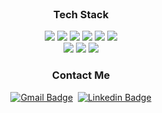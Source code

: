 <div align="center">

<br>

<h3 align="center"> Tech Stack </h3>

<img src="https://img.shields.io/badge/Python-E34F26?style=flat-square&logo=Python&logoColor=white"/>
<img src="https://img.shields.io/badge/C-87cefa?style=flat-square&logo=C&logoColor=white"/>
<img src="https://img.shields.io/badge/C++-0000FF?style=flat-square&logo=C++&logoColor=white"/>
<img src="https://img.shields.io/badge/Java-00004F?style=flat-square&logo=C++&logoColor=white"/>
<img src="https://img.shields.io/badge/CMake-10f5a4?style=flat-square&logo=CMake&logoColor=white"/>
<img src="https://img.shields.io/badge/Git-808080?style=flat-square&logo=Git&logoColor=white"/>

<br>
<img src="https://img.shields.io/badge/NumPy-E34F26?style=flat-square&logo=NumPy&logoColor=white"/>
<img src="https://img.shields.io/badge/Android-87cefa?style=flat-square&logo=SPI&logoColor=white"/>
<img src="https://img.shields.io/badge/QNX-0000FF?style=flat-square&logo=curl&logoColor=white"/>
  

<br> 
  
<h3 align="center"> Contact Me </h3>

[![Gmail Badge](https://img.shields.io/badge/Gmail-d14836?style=flat-square&logo=Gmail&logoColor=white&link=mailto:thater@naver.com)](mailto:thater@naver.com)  &nbsp;[![Linkedin Badge](https://img.shields.io/badge/-LinkedIn-blue?style=flat-square&logo=Linkedin&logoColor=white&link=https://www.linkedin.com/in/%EA%B5%AD%EC%A7%84-%EC%A0%95-2aa367201/)](https://www.linkedin.com/in/%EA%B5%AD%EC%A7%84-%EC%A0%95-2aa367201/)
  
  
  
</div>
